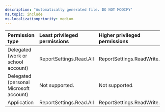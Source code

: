 ```yaml
---
description: "Automatically generated file. DO NOT MODIFY"
ms.topic: include
ms.localizationpriority: medium
---
```


|Permission type|Least privileged permissions|Higher privileged permissions|
|:---|:---|:---|
|Delegated (work or school account)|ReportSettings.Read.All|ReportSettings.ReadWrite.All|
|Delegated (personal Microsoft account)|Not supported.|Not supported.|
|Application|ReportSettings.Read.All|ReportSettings.ReadWrite.All|

